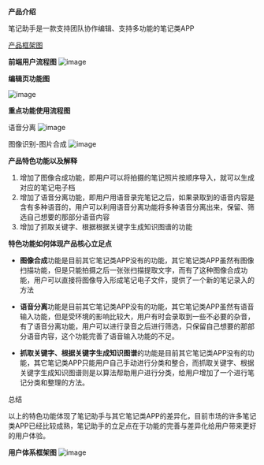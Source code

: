 **产品介绍**

笔记助手是一款支持团队协作编辑、支持多功能的笔记类APP

[产品框架图](https://www.processon.com/view/link/5c14f07ce4b00a4d6238a924)

**前端用户流程图**
![image](https://690244957.github.io/APP_Final/%E5%89%8D%E7%AB%AF%E7%94%A8%E6%88%B7%E6%B5%81%E7%A8%8B%E5%9B%BE.png)


**编辑页功能图**

![image](https://690244957.github.io/APP_Final/%E7%BC%96%E8%BE%91%E9%A1%B5%E9%9D%A2%E5%8A%9F%E8%83%BD%E8%AF%A6%E8%A7%A3.png)

**重点功能使用流程图**

语音分离
![image](https://690244957.github.io/APP_Final/%E9%87%8D%E7%82%B9%E5%8A%9F%E8%83%BD-%E8%AF%AD%E9%9F%B3%E5%88%86%E7%A6%BB.png)

图像识别-图片合成
![image](https://690244957.github.io/APP_Final/%E5%9B%BE%E5%83%8F%E8%AF%86%E5%88%AB%E5%90%88%E6%88%90%E6%B5%81%E7%A8%8B%E5%9B%BE-%E7%AC%AC2%E7%89%88.jpg)

**产品特色功能以及解释**
1. 增加了图像合成功能，即用户可以将拍摄的笔记照片按顺序导入，就可以生成对应的笔记电子档
1. 增加了语音分离功能，即用户用语音录完笔记之后，如果录取到的语音内容是含有多种语音的，用户可以利用语音分离功能将多种语音分离出来，保留、筛选自己想要的那部分语音内容
1. 增加了抓取关键字、根据根据关键字生成知识图谱的功能

**特色功能如何体现产品核心立足点**

- **图像合成**功能是目前其它笔记类APP没有的功能，其它笔记类APP虽然有图像扫描功能，但是只能拍摄之后一张张扫描提取文字，而有了这种图像合成功能，用户可以直接将图像导入形成笔记电子文件，提供了一个新的笔记录入的方法

- **语音分离**功能是目前其它笔记类APP没有的功能，其它笔记类APP虽然有语音输入功能，但是受环境的影响比较大，用户有时会录取到一些不必要的杂音，有了语音分离功能，用户可以进行录音之后进行筛选，只保留自己想要的那部分语音内容，这个功能完善了语音输入功能的不足。

- **抓取关键字、根据关键字生成知识图谱**的功能是目前其它笔记类APP没有的功能，其它笔记类APP只能用户自己手动进行分类和整合，而抓取关键字、根据关键字生成知识图谱则是以算法帮助用户进行分类，给用户增加了一个进行笔记分类和整理的方法。

总结

以上的特色功能体现了笔记助手与其它笔记类APP的差异化，目前市场的许多笔记类APP已经比较成熟，笔记助手的立足点在于功能的完善与差异化给用户带来更好的用户体验。

**用户体系框架图**
![image](https://690244957.github.io/APP_Final/%E7%94%A8%E6%88%B7%E4%BD%93%E7%B3%BB%E6%A1%86%E6%9E%B6%E5%9B%BE.jpg)



